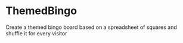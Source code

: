 # ThemedBingo
Create a themed bingo board based on a spreadsheet of squares and shuffle it for every visitor
